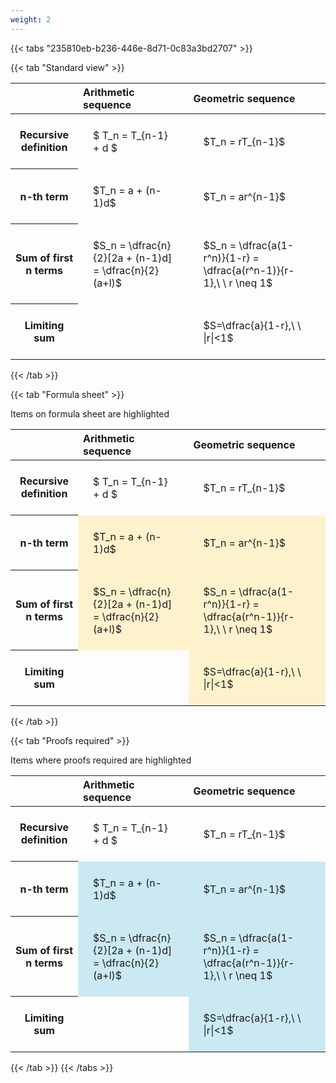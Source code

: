 ```yaml
---
weight: 2
---
```


{{< tabs "235810eb-b236-446e-8d71-0c83a3bd2707" >}}

{{< tab "Standard view" >}}

<style type="text/css">
#T_24960 th.col_heading {
  text-align: left;
  font-size: 1em;
}
#T_24960 td {
  text-align: left;
  font-size: 1em;
  padding: 1.5em;
}
</style>
<table id="T_24960">
  <thead>
    <tr>
      <th class="blank level0" >&nbsp;</th>
      <th id="T_24960_level0_col0" class="col_heading level0 col0" >Arithmetic sequence</th>
      <th id="T_24960_level0_col1" class="col_heading level0 col1" >Geometric sequence</th>
    </tr>
  </thead>
  <tbody>
    <tr>
      <th id="T_24960_level0_row0" class="row_heading level0 row0" >Recursive definition</th>
      <td id="T_24960_row0_col0" class="data row0 col0" >$ T_n = T_{n-1} + d $</td>
      <td id="T_24960_row0_col1" class="data row0 col1" >$T_n = rT_{n-1}$</td>
    </tr>
    <tr>
      <th id="T_24960_level0_row1" class="row_heading level0 row1" >n-th term</th>
      <td id="T_24960_row1_col0" class="data row1 col0" >$T_n = a + (n-1)d$</td>
      <td id="T_24960_row1_col1" class="data row1 col1" >$T_n = ar^{n-1}$</td>
    </tr>
    <tr>
      <th id="T_24960_level0_row2" class="row_heading level0 row2" >Sum of first n terms</th>
      <td id="T_24960_row2_col0" class="data row2 col0" >$S_n = \dfrac{n}{2}[2a + (n-1)d] = \dfrac{n}{2}(a+l)$</td>
      <td id="T_24960_row2_col1" class="data row2 col1" >$S_n = \dfrac{a(1-r^n)}{1-r} = \dfrac{a(r^n-1)}{r-1},\ \  r \neq 1$</td>
    </tr>
    <tr>
      <th id="T_24960_level0_row3" class="row_heading level0 row3" >Limiting sum</th>
      <td id="T_24960_row3_col0" class="data row3 col0" ></td>
      <td id="T_24960_row3_col1" class="data row3 col1" >$S=\dfrac{a}{1-r},\ \ |r|<1$</td>
    </tr>
  </tbody>
</table>
{{< /tab >}}

{{< tab "Formula sheet" >}}

Items on formula sheet are highlighted 
<br>
<style type="text/css">
#T_6c1fe th.col_heading {
  text-align: left;
  font-size: 1em;
}
#T_6c1fe td {
  text-align: left;
  font-size: 1em;
  padding: 1.5em;
}
#T_6c1fe_row0_col0, #T_6c1fe_row0_col1, #T_6c1fe_row3_col0 {
  background-color: rgba(0,0,0,0);
}
#T_6c1fe_row1_col0, #T_6c1fe_row1_col1, #T_6c1fe_row2_col0, #T_6c1fe_row2_col1, #T_6c1fe_row3_col1 {
  background-color: rgba(255,194,10, 0.2);
}
</style>
<table id="T_6c1fe">
  <thead>
    <tr>
      <th class="blank level0" >&nbsp;</th>
      <th id="T_6c1fe_level0_col0" class="col_heading level0 col0" >Arithmetic sequence</th>
      <th id="T_6c1fe_level0_col1" class="col_heading level0 col1" >Geometric sequence</th>
    </tr>
  </thead>
  <tbody>
    <tr>
      <th id="T_6c1fe_level0_row0" class="row_heading level0 row0" >Recursive definition</th>
      <td id="T_6c1fe_row0_col0" class="data row0 col0" >$ T_n = T_{n-1} + d $</td>
      <td id="T_6c1fe_row0_col1" class="data row0 col1" >$T_n = rT_{n-1}$</td>
    </tr>
    <tr>
      <th id="T_6c1fe_level0_row1" class="row_heading level0 row1" >n-th term</th>
      <td id="T_6c1fe_row1_col0" class="data row1 col0" >$T_n = a + (n-1)d$</td>
      <td id="T_6c1fe_row1_col1" class="data row1 col1" >$T_n = ar^{n-1}$</td>
    </tr>
    <tr>
      <th id="T_6c1fe_level0_row2" class="row_heading level0 row2" >Sum of first n terms</th>
      <td id="T_6c1fe_row2_col0" class="data row2 col0" >$S_n = \dfrac{n}{2}[2a + (n-1)d] = \dfrac{n}{2}(a+l)$</td>
      <td id="T_6c1fe_row2_col1" class="data row2 col1" >$S_n = \dfrac{a(1-r^n)}{1-r} = \dfrac{a(r^n-1)}{r-1},\ \  r \neq 1$</td>
    </tr>
    <tr>
      <th id="T_6c1fe_level0_row3" class="row_heading level0 row3" >Limiting sum</th>
      <td id="T_6c1fe_row3_col0" class="data row3 col0" ></td>
      <td id="T_6c1fe_row3_col1" class="data row3 col1" >$S=\dfrac{a}{1-r},\ \ |r|<1$</td>
    </tr>
  </tbody>
</table>
{{< /tab >}}

{{< tab "Proofs required" >}}

Items where proofs required are highlighted 
<br>
<style type="text/css">
#T_6015f th.col_heading {
  text-align: left;
  font-size: 1em;
}
#T_6015f td {
  text-align: left;
  font-size: 1em;
  padding: 1.5em;
}
#T_6015f_row0_col0, #T_6015f_row0_col1, #T_6015f_row3_col0 {
  background-color: rgba(0,0,0,0);
}
#T_6015f_row1_col0, #T_6015f_row1_col1, #T_6015f_row2_col0, #T_6015f_row2_col1, #T_6015f_row3_col1 {
  background-color: rgba(0,150,200, 0.2);
}
</style>
<table id="T_6015f">
  <thead>
    <tr>
      <th class="blank level0" >&nbsp;</th>
      <th id="T_6015f_level0_col0" class="col_heading level0 col0" >Arithmetic sequence</th>
      <th id="T_6015f_level0_col1" class="col_heading level0 col1" >Geometric sequence</th>
    </tr>
  </thead>
  <tbody>
    <tr>
      <th id="T_6015f_level0_row0" class="row_heading level0 row0" >Recursive definition</th>
      <td id="T_6015f_row0_col0" class="data row0 col0" >$ T_n = T_{n-1} + d $</td>
      <td id="T_6015f_row0_col1" class="data row0 col1" >$T_n = rT_{n-1}$</td>
    </tr>
    <tr>
      <th id="T_6015f_level0_row1" class="row_heading level0 row1" >n-th term</th>
      <td id="T_6015f_row1_col0" class="data row1 col0" >$T_n = a + (n-1)d$</td>
      <td id="T_6015f_row1_col1" class="data row1 col1" >$T_n = ar^{n-1}$</td>
    </tr>
    <tr>
      <th id="T_6015f_level0_row2" class="row_heading level0 row2" >Sum of first n terms</th>
      <td id="T_6015f_row2_col0" class="data row2 col0" >$S_n = \dfrac{n}{2}[2a + (n-1)d] = \dfrac{n}{2}(a+l)$</td>
      <td id="T_6015f_row2_col1" class="data row2 col1" >$S_n = \dfrac{a(1-r^n)}{1-r} = \dfrac{a(r^n-1)}{r-1},\ \  r \neq 1$</td>
    </tr>
    <tr>
      <th id="T_6015f_level0_row3" class="row_heading level0 row3" >Limiting sum</th>
      <td id="T_6015f_row3_col0" class="data row3 col0" ></td>
      <td id="T_6015f_row3_col1" class="data row3 col1" >$S=\dfrac{a}{1-r},\ \ |r|<1$</td>
    </tr>
  </tbody>
</table>
{{< /tab >}}
{{< /tabs >}}